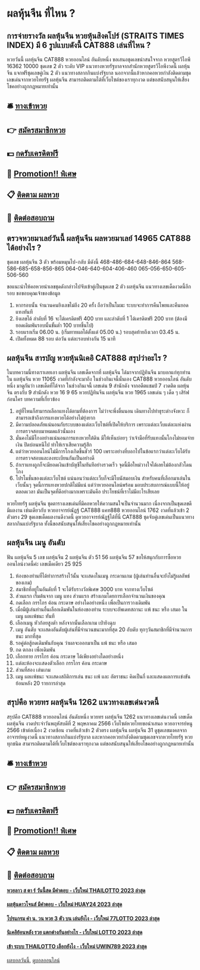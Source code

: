 # ผลหุ้นจีน ที่ไหน ?
## การจ่ายรางวัล ผลหุ้นจีน หวยหุ้นสิงคโปร์ (STRAITS TIMES INDEX) มี 6 รูปแบบดังนี้ CAT888 เล่นที่ไหน ?
หวยวันนี้ ผลหุ้นจีน CAT888 หวยออนไลน์ อันดับหนึ่ง ขอเสนอชุดเลขน่าสนใจจาก หวยสูตรวีไอพี 16362 10000 ชุดเลข 2 ตัว ระดับ VIP แนวทางหวยรัฐบาลจากสำนักหวยสูตรวีไอพีงวดนี้ ผลหุ้นจีน แจกฟรีชุดเลขคู่เงิน 2 ตัว แนวทางสลากกินแบ่งรัฐบาล นอกจากนี้แล้วหากคอหวยกำลังติดตามชุดเลขเด่นจากหวยไทยรัฐ ผลหุ้นจีน สามารถติดตามได้ที่เว็บไซต์ของเราทุกงวด แต่ขอสนับสนุนให้เสี่ยงโชคอย่างถูกกฎหมายเท่านั้น

## 🛎 [ทางเข้าหวย](https://bit.ly/3BG5bNw)
## 👉 [สมัครสมาชิกหวย](https://bit.ly/3BG5bNw)
## 💵 [กดรับเครดิตฟรี](https://bit.ly/3C3mvgS)
## 👑 [Promotion!! พิเศษ](https://bit.ly/3C3mvgS)
## 📋 [ติดตาม ผลหวย](https://bit.ly/3C3mvgS)
## 📱 [ติดต่อสอบถาม](https://bit.ly/3C3mvgS)

## ตรวจหวยมาเลย์วันนี้ ผลหุ้นจีน ผลหวยมาเลย์ 14965 CAT888 ได้อย่างไร ?
ชุดเลข ผลหุ้นจีน 3 ตัว พร้อมหมุนไป-กลับ มีดังนี้
468-486-684-648-846-864
568-586-685-658-856-865
064-046-640-604-406-460
065-056-650-605-506-560

ขอแนะนำให้คอหวยนำเลขชุดดังกล่าวไปจับเข้าคู่เป็นชุดเลข 2 ตัว ผลหุ้นจีน แนวทางเลขเด็ดงวดนี้อีกรอบ
ขอขอบคุณเจ้าของข้อมูล
1. หากรอบนั้น จำนวนคนยิงเลขไม่ถึง 20 ครั้ง ถือว่าเป็นโมฆะ ระบบจะทำการคืนโพยและคืนยอดแทงทันที
2. ยิงเลขได้ ลำดับที่ 16 จะได้เครดิตฟรี 400 บาท และลำดับที่ 1 ได้เครดิตฟรี 200 บาท (ต้องมียอดเดิมพันรอบนั้นขั้นต่ำ 100 บาทขึ้นไป)
3. รอบแรกเริ่ม 06.00 น. (เริ่มทายผลได้ตั้งแต่ 05.00 น.) รอบสุดท้ายถึงเวลา 03.45 น.
4. เปิดทั้งหมด 88 รอบ ต่อวัน แต่ละรอบห่างกัน 15 นาที

## ผลหุ้นจีน สารบัญ หวยหุ้นนิเคอิ CAT888 สรุปว่าอะไร ?
ในบทความนี้ทางเราเลยเอา ผลหุ้นจีน เลขเด็ดจากที่ ผลหุ้นจีน ได้มาจากปฏิทินจีน มาบอกแก่ทุกท่านใน ผลหุ้นจีน หวย 11065 งวดที่กำลังจะมาถึง ในช่วงกินเจนี้นั่นเอง CAT888 หวยออนไลน์ อันดับหนึ่ง มาดูกันว่า เลขเด็ดที่ได้จาก ในช่วงกินเจนี้
เลขเด่น 9 สำนักดัง จากอดีตแชมป์ 7 งวดติด ผลหุ้นจีน ตรงกับ 9 สำนักดัง หวย 16 9 65
หวยปฏิทินจีน ผลหุ้นจีน หวย 1965 เลขเด่น ๆ เด็ด ๆ เสิร์ฟก่อนใคร
บทความที่เกี่ยวข้อง
1. อยู่ที่ไหนก็สามารถเลือกแทงได้ตามที่ต้องการ ไม่ว่าจะพึ่งตื่นนอน เดินทางไปทำธุระต่างจังหวะ ก็สามารถเข้าถึงการแทงหวยได้อย่างไม่ยุ่งยาก
2. มีความปลอดภัยแน่นอนกับระบบของแต่ละเว็บไซต์ที่เปิดให้บริการ เพราะแต่ละเว็บแต่ละแห่งผ่านการตรวจสอบมาหมดแล้วนั่นเอง
3. มั่นคงไม่มีโกงอย่างแน่นอนการแทงหวยใต้ดิน มีให้เห็นบ่อยๆ ว่าเจ้ามือที่รับแทงนั้นโกงไม่ยอมจ่ายเงิน ปิดบ่อนหนีไป ทำให้เราเสียความรู้สึก
4. แต่ว่าหวยออนไลน์ไม่มีการโกงเกิดขึ้นชัวร์ 100 เพราะอย่างที่บอกไปในข้อแรกว่าแต่ละเว็บได้รับการตรวจสอบและลงทะเบียนกันเป็นอย่างดี
5. ถ้าเราแทงถูกก็จะมียอดเงินเข้าบัญชีในทันทีอย่างรวดเร็ว จุดนี้มือใหม่วางใจได้เลยไม่ต้องกลัวโดนโกง
6. โปรโมชั่นของแต่ละเว็บไซต์ แน่นอนว่าแต่ละเว็บก็จะมีโบนัสมอบเงิน สำหรับคนที่เลือกมาเล่นในเว็บนั้นๆ จุดนี้การแทงหวยปกติไม่มีแน่ แต่ว่าหวยออนไลน์พร้อม มอบประสบการณ์แบบนี้ให้อยู่ตลอดเวลา มันเป็นจุดที่ดีอย่างมากเพราะมันคือ ประโยชน์ที่เราไม่มีอะไรเสียเลย

หวยไทยรัฐ ผลหุ้นจีน ชุดตารางเลขเด่นที่มีคอหวยให้ความสนใจเป็นจำนวนมาก เนื่องจากเป็นชุดเลขดีมีผลงาน เช่นเดียวกับ หวยอาจารย์ณัฏฐ์ CAT888 แคท888 หวยออนไลน์ 1762 งวดที่แล้วเข้า 2 ตัวตรง 29 ชุดเลขเด็ดผลงานดีงวดนี้ ดูหวยอาจารย์ณัฏฐ์ได้ที่นี่ CAT888 ชุดจับคู่เลขเด่นเป็นแนวทางสลากกินแบ่งรัฐบาล ทั้งนี้ขอสนับสนุนให้เสี่ยงโชคอย่างถูกกฎหมายเท่านั้น

## ผลหุ้นจีน เมนู อันดับ
ฟัน ผลหุ้นจีน 5
เลข ผลหุ้นจีน 2 ผลหุ้นจีน ตัว 51 56 ผลหุ้นจีน 57
ขอให้สนุกกับการซื้อหวยออนไลน์งวดนี้ค่ะ
เลขเม็ดเดียว 25 925
1. ห้องของท่านที่ได้ทำการสร้างไว้นั้น จะเเสดงในเมนู กระดานเกม (ผู้เล่นท่านอื่นจะยังไม่รู้ผลลัพธ์ของเกม)
2. สมาชิกที่อยู่ในอันดับที่ 1 จะได้รับรางวัลพิเศษ 3000 บาท จากทางเว็บไซต์
3. ส่วนแรก เริ่มต้นจาก เมนู แทง ส่วนแรก สร้างเกมโดยการเลือกจำนวนเงินของคุณ
4. กดเลือก กรรไกร ค้อน กระดาษ อย่างใดอย่างหนึ่ง เพื่อเป็นการวางเดิมพัน
5. เมื่อมีผู้เล่นท่านอื่นเลือกเดิมพันในห้องของท่าน ระบบจะอัพเดทสถานะ เเพ้ ชนะ หรือ เสมอ ในเมนู ผลเเพ้ชนะ ทันที
6. เลือกเมนู หัวก้อยสูงต่ำ หลังจากนั้นเลือกเกม เป่ายิงฉุบ
7. เมนู อันดับ จะเเสดงอันดับผู้เล่นที่มีจำนวนชนะมากที่สุด 20 อับดับ ทุกๆวันสมาชิกที่มีจำนวนการชนะ มากที่สุด
8. รอคู่ต่อสู้กดเดิมพันกับคุณ ว่าผลจะออกมาเป็น แพ้ ชนะ หรือ เสมอ
9. กด ตกลง เพื่อเดิมพัน
10. เลือกทาย กรรไกร ค้อน กระดาษ ได้เพียงอย่างใดอย่างหนึ่ง
11. เเต่ละห้องจะเเสดงตัวเลือก กรรไกร ค้อน กระดาษ
12. ส่วนที่สอง เล่นเกม
13. เมนู ผลเเพ้ชนะ จะเเสดงสถิติการเล่น ชนะ เเพ้ และ อัตราชนะ คิดเป็นกี่ และแสดงผลการเเข่งขันย้อนหลัง 20 รายการล่าสุด

## สรุปคือ หวยทร ผลหุ้นจีน 1262 แนวทางเลขเด่นงวดนี้
สรุปคือ CAT888 หวยออนไลน์ อันดับหนึ่ง หวยทร ผลหุ้นจีน 1262 แนวทางเลขเด่นงวดนี้ เลขเด็ด ผลหุ้นจีน งวดประจำวันพฤหัสบดีที่ 2 พฤษภาคม 2566 เว็บไซต์หวยไทยขอนำเสนอ หวยอาจารย์หนู 2566 เข้าต่อเนื่อง 2 งวดซ้อน งวดที่แล้วเข้า 2 ตัวตรง ผลหุ้นจีน ผลหุ้นจีน 31 ดูชุดเลขมงคลจากอาจารย์หนูงวดนี้ แนวทางสลากกินแบ่งรัฐบาล และหากคอหวยกำลังติดตามชุดเลขจากหวยไทยรัฐ หวยทุกชนิด สามารถติดตามได้ที่เว็บไซต์ของเราทุกงวด แต่ขอสนับสนุนให้เสี่ยงโชคอย่างถูกกฎหมายเท่านั้น

## 🛎 [ทางเข้าหวย](https://bit.ly/3BG5bNw)
## 👉 [สมัครสมาชิกหวย](https://bit.ly/3BG5bNw)
## 💵 [กดรับเครดิตฟรี](https://bit.ly/3C3mvgS)
## 👑 [Promotion!! พิเศษ](https://bit.ly/3C3mvgS)
## 📋 [ติดตาม ผลหวย](https://bit.ly/3C3mvgS)
## 📱 [ติดต่อสอบถาม](https://bit.ly/3C3mvgS)

#### [หวยลาว ส ตา ร์ วันนี้สด มีคำตอบ - เว็บใหม่ THAILOTTO 2023 ล่าสุด](https://atom.io/themes/หวยลาว%20ส%20ตา%20ร์%20วันนี้สด%20มีคำตอบ%20-%20เว็บใหม่%20thailotto%202023%20ล่าสุด)
#### [ผลหุ้นดาวโจนส์ มีคำตอบ - เว็บใหม่ HUAY24 2023 ล่าสุด](https://atom.io/themes/ผลหุ้นดาวโจนส์%20มีคำตอบ%20-%20เว็บใหม่%20huay24%202023%20ล่าสุด)
#### [โปรแกรม คํา น. วน หวย 3 ตัว บน เล่นยังไง - เว็บใหม่ 77LOTTO 2023 ล่าสุด](https://atom.io/themes/โปรแกรม%20คํา%20น.%20วน%20หวย%203%20ตัว%20บน%20เล่นยังไง%20-%20เว็บใหม่%2077lotto%202023%20ล่าสุด)
#### [นิเคอิย้อนหลัง รวย แตกต่างกันอย่างไร - เว็บใหม่ LOTTO 2023 ล่าสุด](https://atom.io/themes/นิเคอิย้อนหลัง%20รวย%20แตกต่างกันอย่างไร%20-%20เว็บใหม่%20lotto%202023%20ล่าสุด)
#### [เข้า ระบบ THAILOTTO เลือกยังไง - เว็บใหม่ UWIN789 2023 ล่าสุด](https://atom.io/themes/เข้า%20ระบบ%20thailotto%20เลือกยังไง%20-%20เว็บใหม่%20uwin789%202023%20ล่าสุด)

[ผลบอลวันนี้](https://siamsport.tv "ผลบอลวันนี้"), [ดูบอลออนไลน์](https://siamsport.tv/ดูบอลสด "ดูบอลออนไลน์")